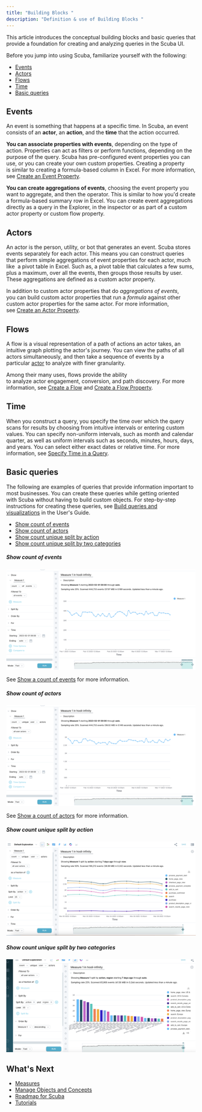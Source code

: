 ```yaml
---
title: "Building Blocks "
description: "Definition & use of Building Blocks "
---
```


This article introduces the conceptual building blocks and basic queries that provide a foundation for creating and analyzing queries in the Scuba UI.

Before you jump into using Scuba, familiarize yourself with the following:

- [Events](#events)
- [Actors](#actors)
- [Flows](#flows)
- [Time](#time)
- [Basic queries](#basic)

## Events

An event is something that happens at a specific time. In Scuba, an event consists of an **actor**, an **action**, and the **time** that the action occurred.

**You can associate properties with events**, depending on the type of action. Properties can act as filters or perform functions, depending on the purpose of the query. Scuba has pre-configured event properties you can use, or you can create your own custom properties. Creating a property is similar to creating a formula-based column in Excel. For more information, see [Create an Event Property](https://docs.scuba.io/guides/create-an-event-property).

**You can create aggregations of events**, choosing the event property you want to aggregate, and then the operator. This is similar to how you'd create a formula-based summary row in Excel. You can create event aggregations directly as a query in the Explorer, in the inspector or as part of a custom actor property or custom flow property.

## Actors

An actor is the person, utility, or bot that generates an event. Scuba stores events separately for each actor. This means you can construct queries that perform simple aggregations of event properties for each actor, much like  a pivot table in Excel. Such as, a pivot table that calculates a few sums, plus a maximum, over all the events, then groups those results by user. These aggregations are defined as a custom actor property.

In addition to custom actor properties that do *aggregations of events*, you can build custom actor properties that run a *formula* against other custom actor properties for the same actor. For more information, see [Create an Actor Property](https://docs.scuba.io/guides/create-an-actor-property).

## Flows

A flow is a visual representation of a path of actions an actor takes, an intuitive graph plotting the actor's journey. You can view the paths of all actors simultaneously, and then take a sequence of events by a particular [actor](/measure_iq/glossary/journey-actor-user) to analyze with finer granularity.

Among their many uses, flows provide the ability to analyze actor engagement, conversion, and path discovery. For more information, see [Create a Flow](https://docs.scuba.io/guides/create-a-flow) and [Create a Flow Property](https://docs.scuba.io/guides/create-a-flow-property).

## Time

When you construct a query, you specify the time over which the query scans for results by choosing from intuitive intervals or entering custom values. You can specify non-uniform intervals, such as month and calendar quarter, as well as uniform intervals such as seconds, minutes, hours, days, and years. You can select either exact dates or relative time. For more information, see [Specify Time in a Query](../../scuba-user-guides/build-queries-and-visualizations/specify-time-in-a-query).

## Basic queries

The following are examples of queries that provide information important to most businesses. You can create these queries while getting oriented with Scuba without having to build custom objects. For step-by-step instructions for creating these queries, see [Build queries and visualizations](../../scuba-user-guides/build-queries-and-visualizations) in the User's Guide.

- [Show count of events](#count-events)
- [Show count of actors](#count-actors)
- [Show count unique split by action](#count-unique-action)
- [Show count unique split by two categories](#count-unique-split)

##### Show count of events

![](./attachments/count%20of%20events.png)

See [Show a count of events](../../scuba-user-guides/build-queries-and-visualizations/show-a-count-of-events) for more information.

##### Show count of actors

![](./attachments/count%20of%20actors.png)

See [Show a count of actors](../../scuba-user-guides/build-queries-and-visualizations/show-a-count-of-actors) for more information.

##### Show count unique split by action

![](./attachments/actors%20by%20action.png)

##### Show count unique split by two categories

![](./attachments/cont%20unique%20split%20by%202.png)

## What's Next

- [Measures](../using-measures-in-scuba)
- [Manage Objects and Concepts](../../../scuba-guides/scuba-tutorials/manage-objects-and-queries)
- [Roadmap for Scuba](../roadmap-for-using-scuba)
- [Tutorials](../../../scuba-guides/scuba-tutorials)
